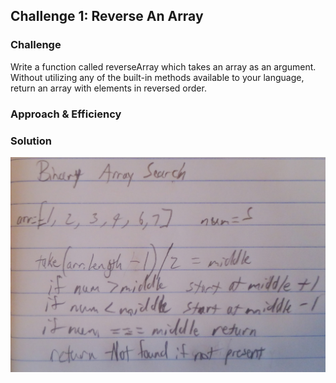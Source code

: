 ## Challenge 1: Reverse An Array
<!-- Short summary or background information -->

### Challenge
<!-- Description of the challenge -->
Write a function called reverseArray which takes an array as an argument. Without utilizing any of the built-in methods available to your language, return an array with elements in reversed order.

### Approach & Efficiency
<!-- What approach did you take? Why? What is the Big O space/time for this approach? -->



### Solution
![Image](../../assests/CC03.jpg)
